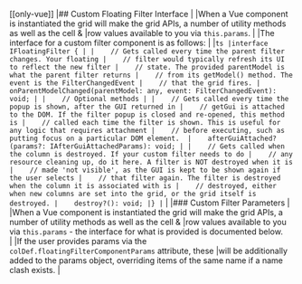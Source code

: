 [[only-vue]]
|## Custom Floating Filter Interface
|
|When a Vue component is instantiated the grid will make the grid APIs, a number of utility methods as well as the cell &
|row values available to you via `this.params`.
|
|The interface for a custom filter component is as follows:
|
|```ts
|interface IFloatingFilter {
|
|    // Gets called every time the parent filter changes. Your floating
|    // filter would typically refresh its UI to reflect the new filter
|    // state. The provided parentModel is what the parent filter returns
|    // from its getModel() method. The event is the FilterChangedEvent
|    // that the grid fires.
|    onParentModelChanged(parentModel: any, event: FilterChangedEvent): void;
|
|    // Optional methods
|
|    // Gets called every time the popup is shown, after the GUI returned in
|    // getGui is attached to the DOM. If the filter popup is closed and re-opened, this method is
|    // called each time the filter is shown. This is useful for any logic that requires attachment
|    // before executing, such as putting focus on a particular DOM element. 
|    afterGuiAttached?(params?: IAfterGuiAttachedParams): void;
|
|    // Gets called when the column is destroyed. If your custom filter needs to do
|    // any resource cleaning up, do it here. A filter is NOT destroyed when it is
|    // made 'not visible', as the GUI is kept to be shown again if the user selects
|    // that filter again. The filter is destroyed when the column it is associated with is
|    // destroyed, either when new columns are set into the grid, or the grid itself is destroyed.
|    destroy?(): void;
|}
|```
|
|### Custom Filter Parameters
|
|When a Vue component is instantiated the grid will make the grid APIs, a number of utility methods as well as the cell & 
|row values available to you via `this.params` - the interface for what is provided is documented below.  
|
|If the user provides params via the `colDef.floatingFilterComponentParams` attribute, these
|will be additionally added to the params object, overriding items of the same name if a name clash exists.
|
